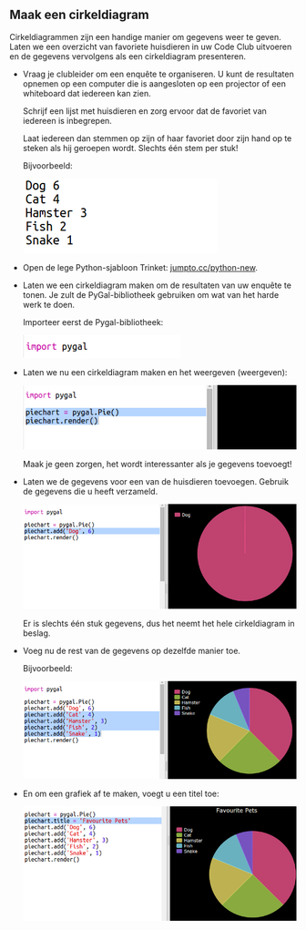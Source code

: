 ## Maak een cirkeldiagram

Cirkeldiagrammen zijn een handige manier om gegevens weer te geven. Laten we een overzicht van favoriete huisdieren in uw Code Club uitvoeren en de gegevens vervolgens als een cirkeldiagram presenteren.

+ Vraag je clubleider om een ​​enquête te organiseren. U kunt de resultaten opnemen op een computer die is aangesloten op een projector of een whiteboard dat iedereen kan zien.
    
    Schrijf een lijst met huisdieren en zorg ervoor dat de favoriet van iedereen is inbegrepen.
    
    Laat iedereen dan stemmen op zijn of haar favoriet door zijn hand op te steken als hij geroepen wordt. Slechts één stem per stuk!
    
    Bijvoorbeeld:
    
    ![screenshot](images/pets-favourite.png)

+ Open de lege Python-sjabloon Trinket: <a href="http://jumpto.cc/python-new" target="_blank">jumpto.cc/python-new</a>.

+ Laten we een cirkeldiagram maken om de resultaten van uw enquête te tonen. Je zult de PyGal-bibliotheek gebruiken om wat van het harde werk te doen.
    
    Importeer eerst de Pygal-bibliotheek:
    
    ![screenshot](images/pets-pygal.png)

+ Laten we nu een cirkeldiagram maken en het weergeven (weergeven):
    
    ![screenshot](images/pets-pie.png)
    
    Maak je geen zorgen, het wordt interessanter als je gegevens toevoegt!

+ Laten we de gegevens voor een van de huisdieren toevoegen. Gebruik de gegevens die u heeft verzameld.
    
    ![screenshot](images/pets-add.png)
    
    Er is slechts één stuk gegevens, dus het neemt het hele cirkeldiagram in beslag.

+ Voeg nu de rest van de gegevens op dezelfde manier toe.
    
    Bijvoorbeeld:
    
    ![screenshot](images/pets-add-all.png)

+ En om een ​​grafiek af te maken, voegt u een titel toe:
    
    ![screenshot](images/pets-title.png)